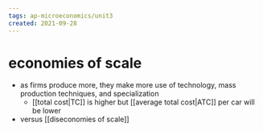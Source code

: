 ```yaml
---
tags: ap-microeconomics/unit3 
created: 2021-09-28
---
```


# economies of scale

- as firms produce more, they make more use of technology, mass production techniques, and specialization
	- [[total cost|TC]] is higher but [[average total cost|ATC]] per car will be lower
- versus [[diseconomies of scale]] 
